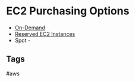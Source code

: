 # EC2 Purchasing Options

* [On-Demand](https://github.com/EliotKhachi//publicZk/tree/main/202309150316)  
* [Reserved EC2 Instances](https://github.com/EliotKhachi//publicZk/tree/main/202309150318)  
* Spot - 

## Tags
#aws
